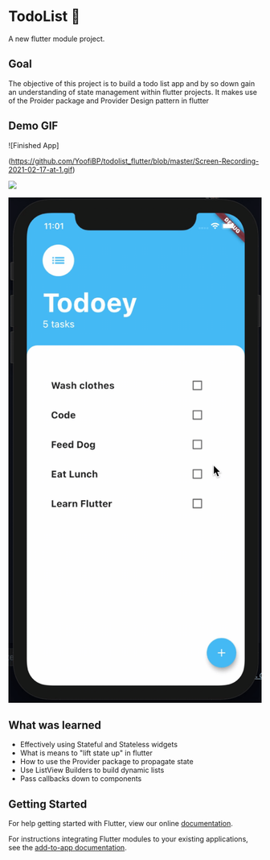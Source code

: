 # TodoList 📝

A new flutter module project.

## Goal

The objective of this project is to build a todo list app and by so down gain an understanding of state management within flutter projects. It makes use of the Proider package and Provider Design pattern in flutter

## Demo GIF

![Finished App]

(https://github.com/YoofiBP/todolist_flutter/blob/master/Screen-Recording-2021-02-17-at-1.gif)

![](http://i.imgur.com/OUkLi.gif)

![](https://github.com/YoofiBP/todolist_flutter/blob/master/Screen-Recording-2021-02-17-at-1.gif)

## What was learned
- Effectively using Stateful and Stateless widgets
- What is means to "lift state up" in flutter
- How to use the Provider package to propagate state
- Use ListView Builders to build dynamic lists
- Pass callbacks down to components

## Getting Started

For help getting started with Flutter, view our online
[documentation](https://flutter.dev/).

For instructions integrating Flutter modules to your existing applications,
see the [add-to-app documentation](https://flutter.dev/docs/development/add-to-app).

